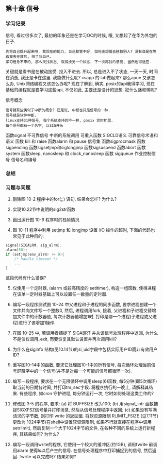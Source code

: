 
## 第十章 信号

### 学习记录

信号, 看过很多次了, 最初的印象还是在学习OC的时候, 哦, 又想起了在华为外包的日子. 

	先将自己提升起来吧, 我现在的能力, 自己都管不好, 如何还想着去拯救别人? 没有谁是在等着我去拯救的, 除了我自己. 
	学习是急不来的, 那么找找状态, 就得换另一个状态, 下一次再找的感觉, 当然也得适应. 

关键就是看书是在被动接受, 投入不进去. 所以, 总是进入不了状态, 一天一天, 时间在消逝, 我还是卡在这里. 我能做什么呢? csapp 的 lab做起来? 那么apue 又该怎么办, Unix网络编程又该怎么办呢? 现在了解到, 确实, posix的api我得学习, 现在基础的编程就是要学习这些api, 不仅如此, 主要还是设计的思想. 犯什么迷和懒呢? 

信号概念

	信号就有些类似于中断的概念? 还是说, 中断也只是信号的一种. 
	信号就是软件中断.
	linux支持31种信号, 每个系统支持的不一样, posix 实时扩展.  
	每个信号都有一个名字, 以SIG开头

函数signal
不可靠信号
中断的系统调用
可重入函数
SIGCLD语义
可靠信号术语和语义
函数 kill 和 raise
函数alarm 和 pause
信号集
函数sigprocmask
函数sigpending
函数sigsetjmp和siglongjmp
函数sigsuspend
函数abort
函数system
函数sleep, nanosleep 和 clock_nanosleep
函数 sigqueue
作业控制信号
信号名和编号

### 总结

### 习题与问题
1. 删除图 10-2 程序中的for(;;) 语句, 结果会怎样? 为什么?

2. 实现10.22节中说明的sig2str函数

3. 画出运行图 10-9 程序时的栈帧情况

4. 图 10-11 程序中利用 setjmp 和 longjmp 设置 I/O 操作的超时, 下面的代码也常见于此种目的:
```c
signal(SIGALRM, sig_alrm);
alarm(60);
if (setjmp(env_alrm) != 0){
	/* handle timeout */
	...
}
```
这段代码有什么错误? 


5. 仅使用一个定时器, (alarm 或较高精度的 setitimer), 构造一组函数, 使得进程在该单一定时器基础上可以设置任一数量的定时器. 

6. 编写一段程序测试图 10-24 中父进程和子进程的同步函数, 要求进程创建一个文件并向文件写一个整数0, 然后, 进程调用fork, 接着, 父进程和子进程交替增加文件中的计数器值, 每次计数器值增加1时, 打印是哪一个进程(子进程或父进程)进行了该增加1操作. 

7. 在图 10-25 中, 若调用者捕捉了 SIGABRT 并从该信号处理程序中返回, 为什么不是仅仅调用_exit, 而要恢复其默认设置并再次调用kill? 

8. 为什么在siginfo 结构(见10.14节)的si_uid字段中包括实际用户ID而非有效用户ID?

9. 重写图10-14中的函数, 要求它处理图10-1中的所有信号, 每次循环处理当前信号屏蔽字中的一个信号(并不是对每一个可能的信号都循环一次).

10. 编写一段程序, 要求在一个无限循环中调用sleep(6)函数, 每5分钟(即5次循环)取当前的日期各时间, 并打印tm_sec字段. 将程序执行的一晚上, 请解释其结果. 有些程序, 如cron 守护进程, 每分钟运行一次, 它时如何处理这类工作的?

11. 修改图 3-5 的程序, 要求: (a) 将 BUFFSIZE 改为100; (b) 用signal_intr 函数捕捉SIGXFSZ信号量并打印消息, 然后从信号处理程序中返回; (c) 如果没有写满请求的字节数, 则打印 write 的返回值. 将软资源限制 RLIMIT_FSIZE (见7.11节) 更改为 1024字节(在shell中设置软资源限制, 如果不行就直接在程序中调用setrlimit), 然后复制一个大于1024字节的文件, 在各种不同的系统上运行新程序, 其结果如何? 为什么?

12. 编写一段调用write的程序, 它使用一个较大的缓冲区(约1GB), 调用fwrite 前调用alarm 使得ls以后产生的信号. 在信号处理程序中打印捕捉到的信号, 然后返回. fwrite 可以完成吗? 结果如何? 
